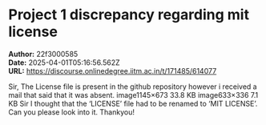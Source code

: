 # Project 1 discrepancy regarding mit license

**Author:** 22f3000585  
**Date:** 2025-04-01T05:16:56.562Z  
**URL:** https://discourse.onlinedegree.iitm.ac.in/t/171485/614077

Sir,
The License file is present in the github repository however i received a mail that said that it was absent.
image1145×673 33.8 KB
image633×336 7.1 KB
Sir I thought that the ‘LICENSE’ file had to be renamed to ‘MIT LICENSE’.
Can you please look into it. Thankyou!
